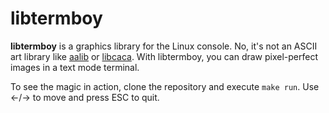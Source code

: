 libtermboy
==========

**libtermboy** is a graphics library for the Linux console.  No, it's not an ASCII art library like [aalib](http://aa-project.sourceforge.net/aalib/) or [libcaca](http://caca.zoy.org/wiki/libcaca).  With libtermboy, you can draw pixel-perfect images in a text mode terminal.

To see the magic in action, clone the repository and execute `make run`.  Use ←/→ to move and press ESC to quit.
